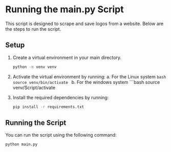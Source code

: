# Running the main.py Script

This script is designed to scrape and save logos from a website. Below are the steps to run the script.

## Setup

1. Create a virtual environment in your main directory.
    ```bash
    python -m venv venv
    ```

2. Activate the virtual environment by running:
    a. For the Linux system
        ```bash
        source venv/bin/activate
        ```
    b. For the windows system
        ```bash
        source venv/Script/activate

3. Install the required dependencies by running:

    ```bash
    pip install -r requirements.txt
    ```

## Running the Script

You can run the script using the following command:

```bash
python main.py
```
